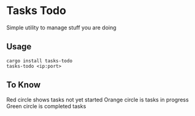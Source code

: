 # Tasks Todo

Simple utility to manage stuff you are doing

## Usage

```console
cargo install tasks-todo
tasks-todo <ip:port>
```

## To Know

Red circle shows tasks not yet started
Orange circle is tasks in progress
Green circle is completed tasks

